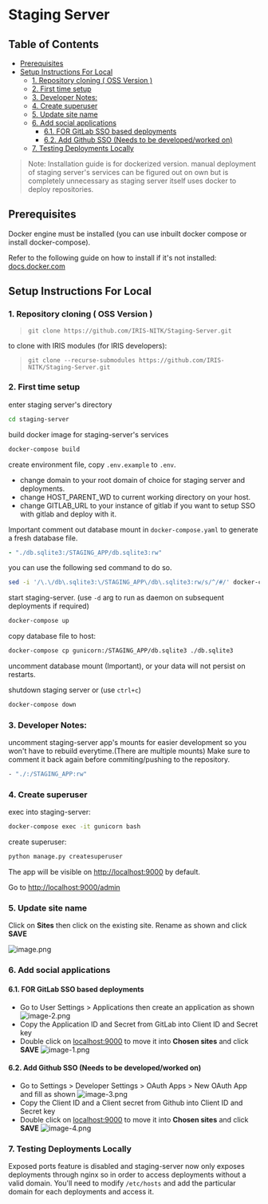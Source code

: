 # Staging Server

## Table of Contents
- [Prerequisites](#prerequisites)
- [Setup Instructions For Local](#setup-instructions-for-local)
   * [1. Repository cloning ( OSS Version )](#1-repository-cloning-oss-version-)
   * [2. First time setup](#2-first-time-setup)
   * [3. Developer Notes:](#3-developer-notes)
   * [4. Create superuser](#4-create-superuser)
   * [5. Update site name](#5-update-site-name)
   * [6. Add social applications](#6-add-social-applications)
      + [6.1.  FOR GitLab SSO based deployments](#61-for-gitlab-sso-based-deployments)
      + [6.2. Add Github SSO (Needs to be developed/worked on)](#62-add-github-sso-needs-to-be-developedworked-on)
   * [7. Testing Deployments Locally](#7-testing-deployments-locally)

> Note: Installation guide is for dockerized version. manual deployment of staging server's services can be figured out on own but is completely unnecessary as staging server itself uses docker to deploy repositories.

## Prerequisites

Docker engine must be installed (you can use inbuilt docker compose or install docker-compose).

Refer to the following guide on how to install if it's not installed: [docs.docker.com](https://docs.docker.com/engine/install/)

## Setup Instructions For Local
### 1. Repository cloning ( OSS Version )
> `git clone https://github.com/IRIS-NITK/Staging-Server.git`

to clone with IRIS modules (for IRIS developers):
> `git clone --recurse-submodules https://github.com/IRIS-NITK/Staging-Server.git`

### 2. First time setup

enter staging server's directory
```sh
cd staging-server
```
build docker image for staging-server's services
```sh
docker-compose build
```

create environment file, copy `.env.example` to `.env`.

- change domain to your root domain of choice for staging server and deployments.
- change HOST_PARENT_WD to current working directory on your host.
- change GITLAB_URL to your instance of gitlab if you want to setup SSO with gitlab and deploy with it.

Important comment out database mount in `docker-compose.yaml` to generate a fresh database file.
```yaml
- "./db.sqlite3:/STAGING_APP/db.sqlite3:rw"
```
you can use the following sed command to do so.
```sh
sed -i '/\.\/db\.sqlite3:\/STAGING_APP\/db\.sqlite3:rw/s/^/#/' docker-compose.yml
```

start staging-server. (use `-d` arg to run as daemon on subsequent deployments if required)
```sh
docker-compose up
```

copy database file to host:
```sh
docker-compose cp gunicorn:/STAGING_APP/db.sqlite3 ./db.sqlite3
```

uncomment database mount (Important), or your data will not persist on restarts.

shutdown staging server or (use `ctrl+c`)
```sh
docker-compose down
```

### 3. Developer Notes:

uncomment staging-server app's mounts for easier development so you won't have to rebuild everytime.(There are multiple mounts) Make sure to comment it back again before commiting/pushing to the repository.

```sh
- "./:/STAGING_APP:rw"  
```

### 4. Create superuser

exec into staging-server:
```sh
docker-compose exec -it gunicorn bash
```
create superuser:
```sh
python manage.py createsuperuser
```

The app will be visible on [http://localhost:9000](http://localhost:9000) by default.

Go to [http://localhost:9000/admin](http://localhost:9000/admin)

### 5. Update site name
Click on **Sites** then click on the existing site. Rename as shown and click **SAVE**

![image.png](./images/image.png)

### 6. Add social applications
#### 6.1.  FOR GitLab SSO based deployments
  * Go to User Settings > Applications then create an application as shown
    ![image-2.png](./images/image-2.png)
  * Copy the Application ID and Secret from GitLab into Client ID and Secret key 
  * Double click on [localhost:9000](http://localhost:9000) to move it into **Chosen sites** and click **SAVE**
    ![image-1.png](./images/image-1.png)

#### 6.2. Add Github SSO (Needs to be developed/worked on)
* Go to Settings > Developer Settings > OAuth Apps > New OAuth App and fill as shown
  ![image-3.png](./images/image-3.png)
* Copy the Client ID and a Client secret from Github into Client ID and Secret key
* Double click on [localhost:9000](http://localhost:9000) to move it into **Chosen sites** and click **SAVE**
  ![image-4.png](./images/image-4.png)

### 7. Testing Deployments Locally

Exposed ports feature is disabled and staging-server now only exposes deployments through nginx so in order to access deployments without a valid domain. You'll need to modify `/etc/hosts` and add the particular domain for each deployments and access it.